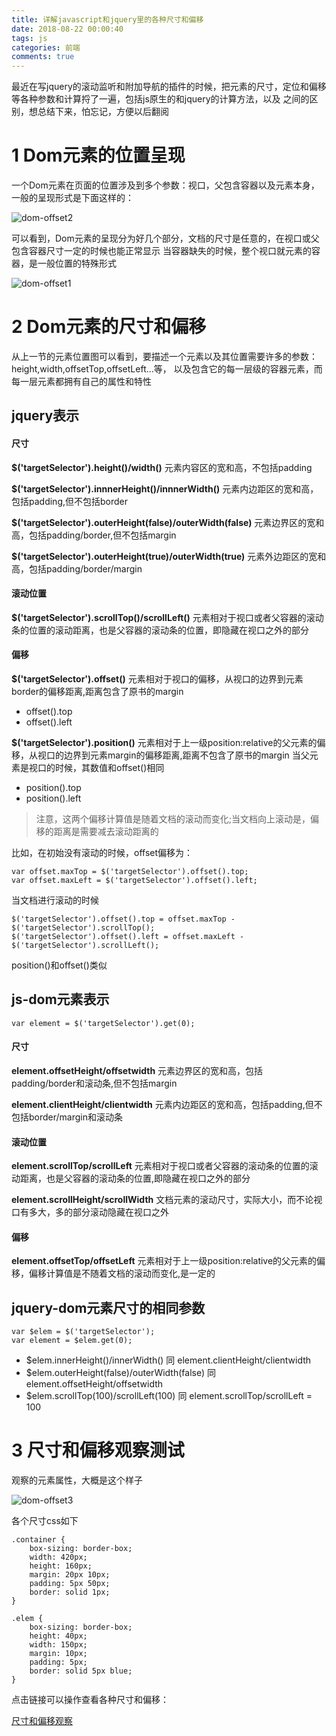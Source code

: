 ```yaml
---
title: 详解javascript和jquery里的各种尺寸和偏移
date: 2018-08-22 00:00:40
tags: js
categories: 前端
comments: true
---
```


最近在写jquery的滚动监听和附加导航的插件的时候，把元素的尺寸，定位和偏移等各种参数和计算捋了一遍，包括js原生的和jquery的计算方法，以及
之间的区别，想总结下来，怕忘记，方便以后翻阅
<!--more-->

# 1 Dom元素的位置呈现
一个Dom元素在页面的位置涉及到多个参数：视口，父包含容器以及元素本身，一般的呈现形式是下面这样的：

![dom-offset2](/images/2018-10-23-dom-offset2.png)

可以看到，Dom元素的呈现分为好几个部分，文档的尺寸是任意的，在视口或父包含容器尺寸一定的时候也能正常显示
当容器缺失的时候，整个视口就元素的容器，是一般位置的特殊形式

![dom-offset1](/images/2018-10-23-dom-offset1.png)

# 2 Dom元素的尺寸和偏移
从上一节的元素位置图可以看到，要描述一个元素以及其位置需要许多的参数：height,width,offsetTop,offsetLeft...等，
以及包含它的每一层级的容器元素，而每一层元素都拥有自己的属性和特性

## jquery表示
#### 尺寸
**$('targetSelector').height()/width()**
元素内容区的宽和高，不包括padding

**$('targetSelector').innnerHeight()/innnerWidth()**
元素内边距区的宽和高，包括padding,但不包括border

**$('targetSelector').outerHeight(false)/outerWidth(false)**
元素边界区的宽和高，包括padding/border,但不包括margin

**$('targetSelector').outerHeight(true)/outerWidth(true)**
元素外边距区的宽和高，包括padding/border/margin

#### 滚动位置
**$('targetSelector').scrollTop()/scrollLeft()**
元素相对于视口或者父容器的滚动条的位置的滚动距离，也是父容器的滚动条的位置，即隐藏在视口之外的部分

#### 偏移
**$('targetSelector').offset()**
元素相对于视口的偏移，从视口的边界到元素border的偏移距离,距离包含了原书的margin

- offset().top
- offset().left

**$('targetSelector').position()**
元素相对于上一级position:relative的父元素的偏移，从视口的边界到元素margin的偏移距离,距离不包含了原书的margin
当父元素是视口的时候，其数值和offset()相同

- position().top
- position().left

> 注意，这两个偏移计算值是随着文档的滚动而变化;当文档向上滚动是，偏移的距离是需要减去滚动距离的

比如，在初始没有滚动的时候，offset偏移为：

    var offset.maxTop = $('targetSelector').offset().top;
    var offset.maxLeft = $('targetSelector').offset().left;

当文档进行滚动的时候

    $('targetSelector').offset().top = offset.maxTop - $('targetSelector').scrollTop();
    $('targetSelector').offset().left = offset.maxLeft - $('targetSelector').scrollLeft();

position()和offset()类似

## js-dom元素表示

    var element = $('targetSelector').get(0);

#### 尺寸
**element.offsetHeight/offsetwidth**
元素边界区的宽和高，包括padding/border和滚动条,但不包括margin

**element.clientHeight/clientwidth**
元素内边距区的宽和高，包括padding,但不包括border/margin和滚动条

#### 滚动位置
**element.scrollTop/scrollLeft**
元素相对于视口或者父容器的滚动条的位置的滚动距离，也是父容器的滚动条的位置,即隐藏在视口之外的部分

**element.scrollHeight/scrollWidth**
文档元素的滚动尺寸，实际大小，而不论视口有多大，多的部分滚动隐藏在视口之外

#### 偏移
**element.offsetTop/offsetLeft**
元素相对于上一级position:relative的父元素的偏移，偏移计算值是不随着文档的滚动而变化,是一定的

## jquery-dom元素尺寸的相同参数

    var $elem = $('targetSelector');
    var element = $elem.get(0);

- $elem.innerHeight()/innerWidth() 同 element.clientHeight/clientwidth
- $elem.outerHeight(false)/outerWidth(false) 同 element.offsetHeight/offsetwidth
- $elem.scrollTop(100)/scrollLeft(100) 同 element.scrollTop/scrollLeft = 100


# 3 尺寸和偏移观察测试
观察的元素属性，大概是这个样子

![dom-offset3](/images/2018-10-23-dom-offset3.png)

各个尺寸css如下

    .container {
        box-sizing: border-box;
        width: 420px;
        height: 160px;
        margin: 20px 10px;
        padding: 5px 50px;
        border: solid 1px;
    }

    .elem {
        box-sizing: border-box;
        height: 40px;
        width: 150px;
        margin: 10px;
        padding: 5px;
        border: solid 5px blue;
    }

点击链接可以操作查看各种尺寸和偏移：

[尺寸和偏移观察](http://jsrun.net/hfhKp)

